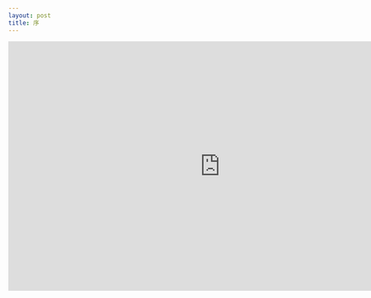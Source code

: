 ```yaml
---
layout: post
title: 序
---
```


<iframe width="853" height="505" src="https://www.youtube.com/embed/F9c_rmuW2hM" frameborder="0" allow="autoplay; encrypted-media" allowfullscreen></iframe>